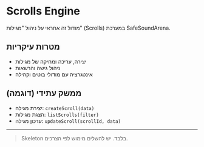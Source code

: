 # Scrolls Engine

מודול זה אחראי על ניהול "מגילות" (Scrolls) במערכת SafeSoundArena.

## מטרות עיקריות
- יצירה, עריכה ומחיקה של מגילות
- ניהול גישה והרשאות
- אינטגרציה עם מודולי בוטים וקהילה

## ממשק עתידי (דוגמה)
- יצירת מגילה: `createScroll(data)`
- הצגת מגילות: `listScrolls(filter)`
- עדכון מגילה: `updateScroll(scrollId, data)`

---

> Skeleton בלבד. יש להשלים מימוש לפי הצרכים.
